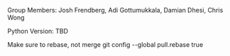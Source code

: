 Group Members: Josh Frendberg, Adi Gottumukkala, Damian Dhesi, Chris Wong

Python Version: TBD

Make sure to rebase, not merge
git config --global pull.rebase true

